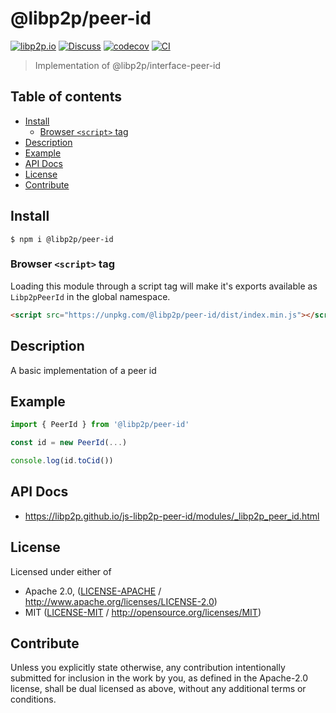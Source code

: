 # @libp2p/peer-id <!-- omit in toc -->

[![libp2p.io](https://img.shields.io/badge/project-libp2p-yellow.svg?style=flat-square)](http://libp2p.io/)
[![Discuss](https://img.shields.io/discourse/https/discuss.libp2p.io/posts.svg?style=flat-square)](https://discuss.libp2p.io)
[![codecov](https://img.shields.io/codecov/c/github/libp2p/js-libp2p-peer-id.svg?style=flat-square)](https://codecov.io/gh/libp2p/js-libp2p-peer-id)
[![CI](https://img.shields.io/github/actions/workflow/status/libp2p/js-libp2p-peer-id/js-test-and-release.yml?branch=master\&style=flat-square)](https://github.com/libp2p/js-libp2p-peer-id/actions/workflows/js-test-and-release.yml?query=branch%3Amaster)

> Implementation of @libp2p/interface-peer-id

## Table of contents <!-- omit in toc -->

- [Install](#install)
  - [Browser `<script>` tag](#browser-script-tag)
- [Description](#description)
- [Example](#example)
- [API Docs](#api-docs)
- [License](#license)
- [Contribute](#contribute)

## Install

```console
$ npm i @libp2p/peer-id
```

### Browser `<script>` tag

Loading this module through a script tag will make it's exports available as `Libp2pPeerId` in the global namespace.

```html
<script src="https://unpkg.com/@libp2p/peer-id/dist/index.min.js"></script>
```

## Description

A basic implementation of a peer id

## Example

```JavaScript
import { PeerId } from '@libp2p/peer-id'

const id = new PeerId(...)

console.log(id.toCid())
```

## API Docs

- <https://libp2p.github.io/js-libp2p-peer-id/modules/_libp2p_peer_id.html>

## License

Licensed under either of

- Apache 2.0, ([LICENSE-APACHE](LICENSE-APACHE) / <http://www.apache.org/licenses/LICENSE-2.0>)
- MIT ([LICENSE-MIT](LICENSE-MIT) / <http://opensource.org/licenses/MIT>)

## Contribute

Unless you explicitly state otherwise, any contribution intentionally submitted for inclusion in the work by you, as defined in the Apache-2.0 license, shall be dual licensed as above, without any additional terms or conditions.
